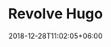 ---
title: "Revolve Hugo"
date: 2018-12-28T11:02:05+06:00 
# type dont remove or customize
type : "docs"
---